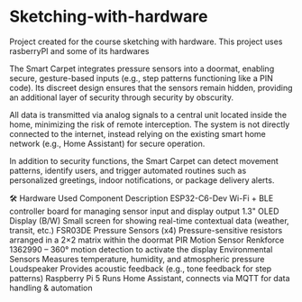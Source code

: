 # Sketching-with-hardware
Project created for the course sketching with hardware. This project uses rasberryPI and some of its hardwares

The Smart Carpet integrates pressure sensors into a doormat, enabling secure, gesture-based inputs (e.g., step patterns functioning like a PIN code). Its discreet design ensures that the sensors remain hidden, providing an additional layer of security through security by obscurity.

All data is transmitted via analog signals to a central unit located inside the home, minimizing the risk of remote interception. The system is not directly connected to the internet, instead relying on the existing smart home network (e.g., Home Assistant) for secure operation.

In addition to security functions, the Smart Carpet can detect movement patterns, identify users, and trigger automated routines such as personalized greetings, indoor notifications, or package delivery alerts.

🛠️ Hardware Used
Component	Description
ESP32-C6-Dev	Wi-Fi + BLE controller board for managing sensor input and display output
1.3" OLED Display (B/W)	Small screen for showing real-time contextual data (weather, transit, etc.)
FSR03DE Pressure Sensors (x4)	Pressure-sensitive resistors arranged in a 2×2 matrix within the doormat
PIR Motion Sensor	Renkforce 1362990 – 360° motion detection to activate the display
Environmental Sensors	Measures temperature, humidity, and atmospheric pressure
Loudspeaker	Provides acoustic feedback (e.g., tone feedback for step patterns)
Raspberry Pi 5	Runs Home Assistant, connects via MQTT for data handling & automation


